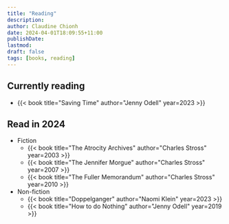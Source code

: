 ```yaml
---
title: "Reading"
description:
author: Claudine Chionh
date: 2024-04-01T18:09:55+11:00
publishDate:
lastmod:
draft: false
tags: [books, reading]
---
```


## Currently reading

* {{< book title="Saving Time" author="Jenny Odell" year=2023 >}}

## Read in 2024

* Fiction
    * {{< book title="The Atrocity Archives" author="Charles Stross" year=2003 >}}
    * {{< book title="The Jennifer Morgue" author="Charles Stross" year=2007 >}}
    * {{< book title="The Fuller Memorandum" author="Charles Stross" year=2010 >}}
* Non-fiction
    * {{< book title="Doppelganger" author="Naomi Klein" year=2023 >}}
    * {{< book title="How to do Nothing" author="Jenny Odell" year=2019 >}}
